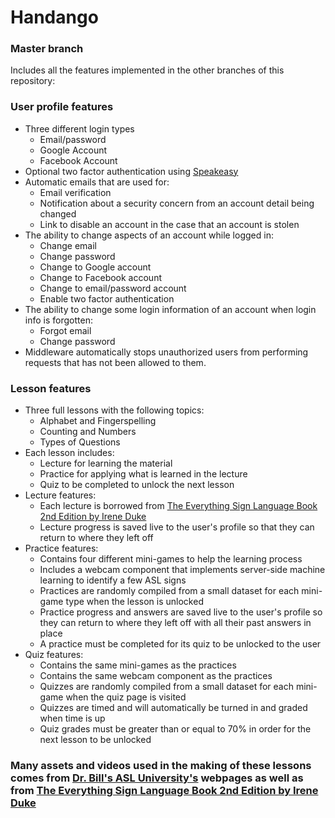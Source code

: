 # Handango
### Master branch
Includes all the features implemented in the other branches of this repository:
### User profile features
* Three different login types
  * Email/password
  * Google Account
  * Facebook Account
* Optional two factor authentication using [Speakeasy](https://www.npmjs.com/package/speakeasy)
* Automatic emails that are used for:
  * Email verification
  * Notification about a security concern from an account detail being changed
  * Link to disable an account in the case that an account is stolen
* The ability to change aspects of an account while logged in:
  * Change email
  * Change password
  * Change to Google account
  * Change to Facebook account
  * Change to email/password account
  * Enable two factor authentication
* The ability to change some login information of an account when login info is forgotten:
  * Forgot email
  * Change password
* Middleware automatically stops unauthorized users from performing requests that has not been allowed to them.

### Lesson features
* Three full lessons with the following topics:
  * Alphabet and Fingerspelling
  * Counting and Numbers
  * Types of Questions
* Each lesson includes:
  * Lecture for learning the material
  * Practice for applying what is learned in the lecture
  * Quiz to be completed to unlock the next lesson
* Lecture features:
  * Each lecture is borrowed from [The Everything Sign Language Book 2nd Edition by Irene Duke](https://www.simonandschuster.com/books/The-Everything-Sign-Language-Book/Irene-Duke/Everything/9781598698831)
  * Lecture progress is saved live to the user's profile so that they can return to where they left off
* Practice features:
  * Contains four different mini-games to help the learning process
  * Includes a webcam component that implements server-side machine learning to identify a few ASL signs
  * Practices are randomly compiled from a small dataset for each mini-game type when the lesson is unlocked
  * Practice progress and answers are saved live to the user's profile so they can return to where they left off with all their past answers in place
  * A practice must be completed for its quiz to be unlocked to the user
* Quiz features:
  * Contains the same mini-games as the practices
  * Contains the same webcam component as the practices
  * Quizzes are randomly compiled from a small dataset for each mini-game when the quiz page is visited
  * Quizzes are timed and will automatically be turned in and graded when time is up
  * Quiz grades must be greater than or equal to 70% in order for the next lesson to be unlocked
  
### Many assets and videos used in the making of these lessons comes from [Dr. Bill's ASL University's](https://www.lifeprint.com/) webpages as well as from [The Everything Sign Language Book 2nd Edition by Irene Duke](https://www.simonandschuster.com/books/The-Everything-Sign-Language-Book/Irene-Duke/Everything/9781598698831)
